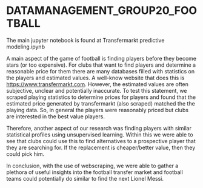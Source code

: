 # DATAMANAGEMENT_GROUP20_FOOTBALL

The main jupyter notebook is found at Transfermarkt predictive modeling.ipynb

A main aspect of the game of football is finding players before they become stars (or too expensive). For clubs that want to find players and determine a reasonable price for them there are many databases filled with statistics on the players and estimated values. A well-know website that does this is https://www.transfermarkt.com. However, the estimated values are often subjective, unclear and potentially inaccurate. To test this statement, we scraped playing statistics to determine prices for players and found that the estimated price generated by transfermarkt (also scraped) matched the the playing data. So, in general the players were reasonably priced but clubs are interested in the best value players.

Therefore, another aspect of our research was finding players with similar statistical profiles using unsupervised learning. Within this we were able to see that clubs could use this to find alternatives to a prospective player that they are searching for. If the replacement is cheaper/better value, then they could pick him. 

In conclusion, with the use of webscraping, we were able to gather a plethora of useful insights into the football transfer market and football teams could potentially do similar to find the next Lionel Messi. 
